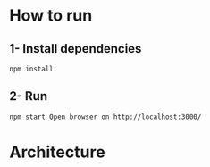 # How to run
## 1- Install dependencies
`
  npm install
`
## 2- Run
`
  npm start
  Open browser on http://localhost:3000/
`

# Architecture
